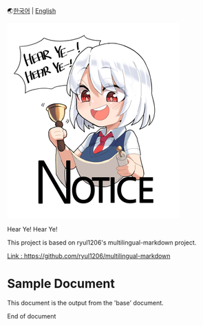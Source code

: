 🌏[한국어](example.ko-KR.md) | [English](example.en-US.md)


![Sample img](sample.png)

Hear Ye! Hear Ye!

This project is based on ryul1206's multilingual-markdown project.

[Link : https://github.com/ryul1206/multilingual-markdown ](https://github.com/ryul1206/multilingual-markdown)

# Sample Document

This document is the output from the 'base' document.

End of document
